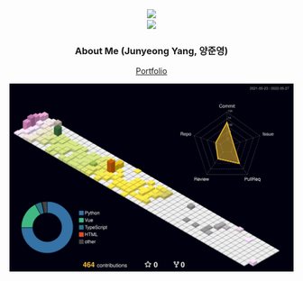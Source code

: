<div align="center">
  <a href="https://hits.seeyoufarm.com"><img src="https://hits.seeyoufarm.com/api/count/incr/badge.svg?url=https%3A%2F%2Fgithub.com%2Fwnsdud4197&count_bg=%23EF41B0&title_bg=%236F8FE3&icon=&icon_color=%23A64141&title=hits&edge_flat=false" style="margin: auto"/></a>
  
  <div></div>
  
  <img src="https://github-readme-stats.vercel.app/api?username=wnsdud4197&show_icons=true&theme=radical" style="margin: auto"/>
  
  <h3>About Me (Junyeong Yang, 양준영)</h3>

[Portfolio](https://bit.ly/2Ub7kP3)

  <img src="./profile-3d-contrib/profile-customize.svg" width="600"/>

</div>
